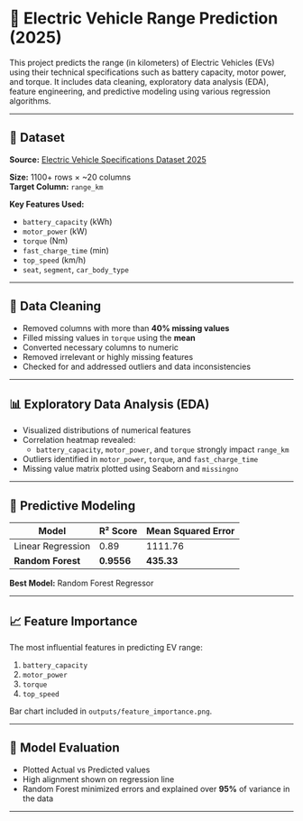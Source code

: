 # 🔋 Electric Vehicle Range Prediction (2025)

This project predicts the range (in kilometers) of Electric Vehicles (EVs) using their technical specifications such as battery capacity, motor power, and torque. It includes data cleaning, exploratory data analysis (EDA), feature engineering, and predictive modeling using various regression algorithms.

---

## 📁 Dataset

**Source:** [Electric Vehicle Specifications Dataset 2025](https://www.kaggle.com/datasets/urvishahir/electric-vehicle-specifications-dataset-2025)

**Size:** 1100+ rows × ~20 columns  
**Target Column:** `range_km`

**Key Features Used:**
- `battery_capacity` (kWh)
- `motor_power` (kW)
- `torque` (Nm)
- `fast_charge_time` (min)
- `top_speed` (km/h)
- `seat`, `segment`, `car_body_type`

---

## 🧹 Data Cleaning

- Removed columns with more than **40% missing values**
- Filled missing values in `torque` using the **mean**
- Converted necessary columns to numeric
- Removed irrelevant or highly missing features
- Checked for and addressed outliers and data inconsistencies

---

## 📊 Exploratory Data Analysis (EDA)

- Visualized distributions of numerical features
- Correlation heatmap revealed:
  - `battery_capacity`, `motor_power`, and `torque` strongly impact `range_km`
- Outliers identified in `motor_power`, `torque`, and `fast_charge_time`
- Missing value matrix plotted using Seaborn and `missingno`

---

## 🤖 Predictive Modeling

| Model                  | R² Score | Mean Squared Error |
|------------------------|----------|--------------------|
| Linear Regression      | 0.89     | 1111.76            |
| **Random Forest**      | **0.9556** | **435.33**         |

**Best Model:** Random Forest Regressor

---

## 📈 Feature Importance

The most influential features in predicting EV range:
1. `battery_capacity`
2. `motor_power`
3. `torque`
4. `top_speed`

Bar chart included in `outputs/feature_importance.png`.

---

## 🧪 Model Evaluation

- Plotted Actual vs Predicted values
- High alignment shown on regression line
- Random Forest minimized errors and explained over **95%** of variance in the data

---
